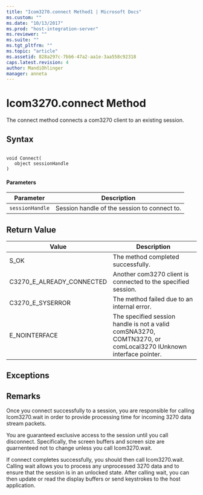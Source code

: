 ```yaml
---
title: "Icom3270.connect Method1 | Microsoft Docs"
ms.custom: ""
ms.date: "10/13/2017"
ms.prod: "host-integration-server"
ms.reviewer: ""
ms.suite: ""
ms.tgt_pltfrm: ""
ms.topic: "article"
ms.assetid: 828a297c-7bb6-47a2-aa1e-3aa558c92318
caps.latest.revision: 4
author: MandiOhlinger
manager: anneta
---
```

# Icom3270.connect Method
The connect method connects a com3270 client to an existing session.  
  
## Syntax  
  
```  
  
void Connect(  
   object sessionHandle  
)  
```  
  
#### Parameters  
  
|Parameter|Description|  
|---------------|-----------------|  
|`sessionHandle`|Session handle of the session to connect to.|  
  
## Return Value  
  
|Value|Description|  
|-----------|-----------------|  
|S_OK|The method completed successfully.|  
|C3270_E_ALREADY_CONNECTED|Another com3270 client is connected to the specified session.|  
|C3270_E_SYSERROR|The method failed due to an internal error.|  
|E_NOINTERFACE|The specified session handle is not a valid comSNA3270, COMTN3270, or comLocal3270 IUnknown interface pointer.|  
  
## Exceptions  
  
## Remarks  
 Once you connect successfully to a session, you are responsible for calling Icom3270.wait in order to provide processing time for incoming 3270 data stream packets.  
  
 You are guaranteed exclusive access to the session until you call disconnect. Specifically, the screen buffers and screen size are guarnenteed not to change unless you call Icom3270.wait.  
  
 If connect completes successfully, you should then call Icom3270.wait. Calling wait allows you to process any unprocessed 3270 data and to ensure that the session is in an unlocked state. After calling wait, you can then update or read the display buffers or send keystrokes to the host application.